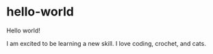 # hello-world

Hello world!

I am excited to be learning a new skill.  I love coding, crochet, and cats.
